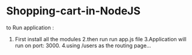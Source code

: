 # Shopping-cart-in-NodeJS
to Run application :
1. First install all the modules 
2.then run run app.js file
3.Application will run on port: 3000.
4.using /users as the routing page...
